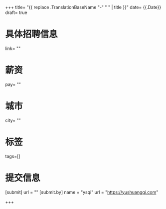 +++
title= "{{ replace .TranslationBaseName "-" " " | title }}"
date= {{.Date}}
draft= true

# 具体招聘信息
link= ""

# 薪资
pay= "" 
# 城市
city= ""
# 标签
tags=[]

# 提交信息
[submit]
    url = ""
    [submit.by]
        name = "ysqi"
        url = "https://yushuangqi.com"

+++